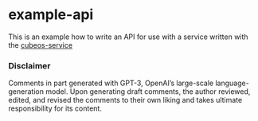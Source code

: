 # example-api

This is an example how to write an API for use with a service written with the [cubeos-service](https://github.com/Cube-OS/cubeos-service)

### Disclaimer
Comments in part generated with GPT-3, OpenAI’s large-scale language-generation model. Upon generating draft comments, the author reviewed, edited, and revised the comments to their own liking and takes ultimate responsibility for its content.